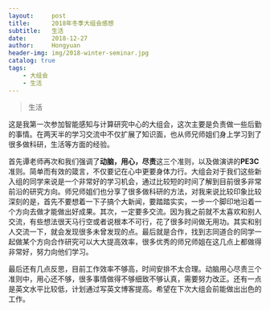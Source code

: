 ```yaml
---
layout:     post
title:      2018年冬季大组会感想
subtitle:   生活
date:       2018-12-27
author:     Hongyuan
header-img: img/2018-winter-seminar.jpg
catalog: true
tags:
    - 大组会
    - 生活
---
```



> 生活

这是我第一次参加智能感知与计算研究中心的大组会，这次主要是负责做一些后勤的事情。在两天半的学习交流中不仅扩展了知识面，也从师兄师姐们身上学习到了很多做科研，生活等方面的经验。

首先谭老师再次和我们强调了**动脑，用心，尽责**这三个准则，以及做演讲的**PE3C**准则。简单而有效的箴言，不仅要记在心中更要身体力行。大组会对于我们这些新入组的同学来说是一个非常好的学习机会，通过比较短的时间了解到目前很多非常前沿的研究方向。师兄师姐们也分享了很多做科研的方法，对我来说比较印象比较深刻的是，首先不要想着一下子搞个大新闻，要踏踏实实，一步一个脚印地沿着一个方向去做才能做出好成果。其次，一定要多交流。因为我之前就不太喜欢和别人交流，有些想法很天马行空或者说根本不可行，花了很多时间做无用功。其实和别人交流一下，就会发现很多未曾发现的点。最后就是合作，找到志同道合的同学一起做某个方向合作研究可以大大提高效率，很多优秀的师兄师姐在这几点上都做得非常好，努力向他们学习。

最后还有几点反思，目前工作效率不够高，时间安排不太合理。动脑用心尽责三个准则中，用心还不够，很多事情做得不够细致不够认真，需要努力改正。还有一点是英文水平比较低，计划通过写英文博客提高。希望在下次大组会前能做出出色的工作。

